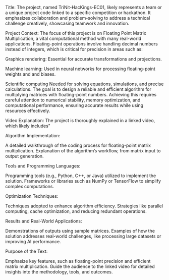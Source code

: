 Title:
The project, named TriNit-HacKings-EC01, likely represents a team or a unique project code linked to a specific competition or hackathon. It emphasizes collaboration and problem-solving to address a technical challenge creatively, showcasing teamwork and innovation.

Project Context:
The focus of this project is on Floating Point Matrix Multiplication, a vital computational method with many real-world applications. Floating-point operations involve handling decimal numbers instead of integers, which is critical for precision in areas such as:

Graphics rendering: 
Essential for accurate transformations and projections.

Machine learning:
Used in neural networks for processing floating-point weights
and and biases.

Scientific computing
Needed for solving equations, simulations, and precise calculations.
The goal is to design a reliable and efficient algorithm for multiplying matrices with floating-point numbers. Achieving this requires careful attention to numerical stability, memory optimization, and computational performance, ensuring accurate results while using resources effectively.

Video Explanation:
The project is thoroughly explained in a linked video, which likely includes"

Algorithm Implementation:

A detailed walkthrough of the coding process for floating-point matrix multiplication.
Explanation of the algorithm’s workflow, from matrix input to output generation.

Tools and Programming Languages:

Programming tools (e.g., Python, C++, or Java) utilized to implement the solution.
Frameworks or libraries such as NumPy or TensorFlow to simplify complex computations.

Optimization Techniques:

Techniques adopted to enhance algorithm efficiency.
Strategies like parallel computing, cache optimization, and reducing redundant operations.

Results and Real-World Applications:

Demonstrations of outputs using sample matrices.
Examples of how the solution addresses real-world challenges, like processing large datasets or improving AI performance.

Purpose of the Text:

Emphasize key features, such as floating-point precision and efficient matrix multiplication.
Guide the audience to the linked video for detailed insights into the methodology, tools, and outcomes.